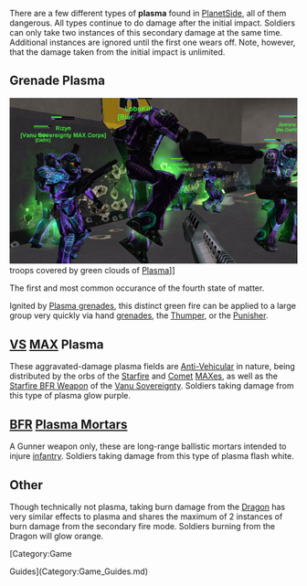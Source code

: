 There are a few different types of **plasma** found in
[PlanetSide](../etc/PlanetSide.md), all of them dangerous. All types
continue to do damage after the initial impact. Soldiers can only take
two instances of this secondary damage at the same time. Additional
instances are ignored until the first one wears off. Note, however, that
the damage taken from the initial impact is unlimited.

## Grenade Plasma

![](../images/Grenade_Plasma.jpg "fig:Grenade_Plasma.jpg") troops covered by green
clouds of [Plasma](Plasma.md)\]\]

The first and most common occurance of the fourth state of matter.

Ignited by [Plasma grenades](Plasma_grenade.md), this distinct
green fire can be applied to a large group very quickly via hand
[grenades](../items/Grenade.md), the [Thumper](Thumper.md), or
the [Punisher](Punisher.md).

## [VS](../etc/Vanu_Sovereignty.md) [MAX](../items/Mechanized_Assault_Exo-Suit.md) Plasma

These aggravated-damage plasma fields are
[Anti-Vehicular](../certifications/Anti-Vehicular.md) in nature, being distributed
by the orbs of the [Starfire](../items/Starfire.md) and
[Comet](../items/Comet.md) [MAXes](../items/Mechanized_Assault_Exo-Suit.md), as well as the
[Starfire BFR Weapon](<Starfire_(BFR)>) of the [Vanu
Sovereignty](../etc/Vanu_Sovereignty.md). Soldiers taking damage from
this type of plasma glow purple.

## [BFR](../vehicles/BattleFrame_Robotics.md) [Plasma Mortars](Plasma_Mortar.md)

A Gunner weapon only, these are long-range ballistic mortars intended to
injure [infantry](../terminology/Infantry.md). Soldiers taking damage from this
type of plasma flash white.

## Other

Though technically not plasma, taking burn damage from the
[Dragon](Dragon.md) has very similar effects to plasma and
shares the maximum of 2 instances of burn damage from the secondary fire
mode. Soldiers burning from the Dragon will glow orange.

<!--[Category:Terminology](Category:Terminology.md)--> [Category:Game
Guides](Category:Game_Guides.md)
<!--[Category:Weapons](Category:Weapons.md)-->
